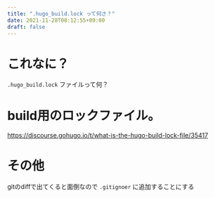 ```yaml
---
title: ".hugo_build.lock って何さ？"
date: 2021-11-28T08:12:55+09:00
draft: false
---
```



# これなに？

`.hugo_build.lock` ファイルって何？

# build用のロックファイル。

https://discourse.gohugo.io/t/what-is-the-hugo-build-lock-file/35417

# その他

gitのdiffで出てくると面倒なので `.gitignoer` に追加することにする
